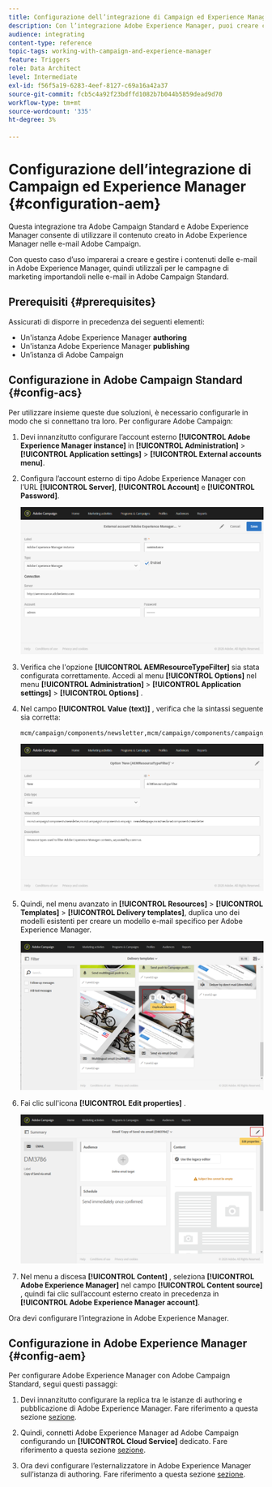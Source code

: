 ```yaml
---
title: Configurazione dell’integrazione di Campaign ed Experience Manager
description: Con l’integrazione Adobe Experience Manager, puoi creare contenuti direttamente in AEM e utilizzarli successivamente in Adobe Campaign.
audience: integrating
content-type: reference
topic-tags: working-with-campaign-and-experience-manager
feature: Triggers
role: Data Architect
level: Intermediate
exl-id: f56f5a19-6283-4eef-8127-c69a16a42a37
source-git-commit: fcb5c4a92f23bdffd1082b7b044b5859dead9d70
workflow-type: tm+mt
source-wordcount: '335'
ht-degree: 3%

---
```


# Configurazione dell’integrazione di Campaign ed Experience Manager {#configuration-aem}

Questa integrazione tra Adobe Campaign Standard e Adobe Experience Manager consente di utilizzare il contenuto creato in Adobe Experience Manager nelle e-mail Adobe Campaign.

Con questo caso d’uso imparerai a creare e gestire i contenuti delle e-mail in Adobe Experience Manager, quindi utilizzali per le campagne di marketing importandoli nelle e-mail in Adobe Campaign Standard.

## Prerequisiti {#prerequisites}

Assicurati di disporre in precedenza dei seguenti elementi:

* Un&#39;istanza Adobe Experience Manager **authoring**
* Un&#39;istanza Adobe Experience Manager **publishing**
* Un’istanza di Adobe Campaign

## Configurazione in Adobe Campaign Standard {#config-acs}

Per utilizzare insieme queste due soluzioni, è necessario configurarle in modo che si connettano tra loro.
Per configurare Adobe Campaign:

1. Devi innanzitutto configurare l’account esterno **[!UICONTROL Adobe Experience Manager instance]** in **[!UICONTROL Administration]** > **[!UICONTROL Application settings]** > **[!UICONTROL External accounts menu]**.

1. Configura l’account esterno di tipo Adobe Experience Manager con l’URL **[!UICONTROL Server]**, **[!UICONTROL Account]** e **[!UICONTROL Password]**.

   ![](assets/aem_1.png)

1. Verifica che l&#39;opzione **[!UICONTROL AEMResourceTypeFilter]** sia stata configurata correttamente. Accedi al menu **[!UICONTROL Options]** nel menu **[!UICONTROL Administration]** > **[!UICONTROL Application settings]** > **[!UICONTROL Options]** .

1. Nel campo **[!UICONTROL Value (text)]** , verifica che la sintassi seguente sia corretta:

   ```
   mcm/campaign/components/newsletter,mcm/campaign/components/campaign_newsletterpage,mcm/neolane/components/newsletter
   ```

   ![](assets/aem_2.png)

1. Quindi, nel menu avanzato in **[!UICONTROL Resources]** > **[!UICONTROL Templates]** > **[!UICONTROL Delivery templates]**, duplica uno dei modelli esistenti per creare un modello e-mail specifico per Adobe Experience Manager.

   ![](assets/aem_3.png)

1. Fai clic sull&#39;icona **[!UICONTROL Edit properties]** .

   ![](assets/aem_4.png)

1. Nel menu a discesa **[!UICONTROL Content]** , seleziona **[!UICONTROL Adobe Experience Manager]** nel campo **[!UICONTROL Content source]** , quindi fai clic sull’account esterno creato in precedenza in **[!UICONTROL Adobe Experience Manager account]**.

Ora devi configurare l’integrazione in Adobe Experience Manager.

## Configurazione in Adobe Experience Manager {#config-aem}

Per configurare Adobe Experience Manager con Adobe Campaign Standard, segui questi passaggi:

1. Devi innanzitutto configurare la replica tra le istanze di authoring e pubblicazione di Adobe Experience Manager. Fare riferimento a questa sezione [sezione](https://experienceleague.adobe.com/docs/experience-manager-65/administering/integration/campaignstandard.html#configuring-adobe-experience-manager).

1. Quindi, connetti Adobe Experience Manager ad Adobe Campaign configurando un **[!UICONTROL Cloud Service]** dedicato. Fare riferimento a questa sezione [sezione](https://experienceleague.adobe.com/docs/experience-manager-65/administering/integration/campaignstandard.html#connecting-aem-to-adobe-campaign).

1. Ora devi configurare l’esternalizzatore in Adobe Experience Manager sull’istanza di authoring. Fare riferimento a questa sezione [sezione](https://experienceleague.adobe.com/docs/experience-manager-65/administering/integration/campaignstandard.html#configuring-the-externalizer).
